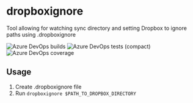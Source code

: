 # dropboxignore
Tool allowing for watching sync directory and setting Dropbox to ignore paths using .dropboxignore

![Azure DevOps builds](https://img.shields.io/azure-devops/build/michalpkarol/dropboxignore/1.svg?style=flat-square)
![Azure DevOps tests (compact)](https://img.shields.io/azure-devops/tests/michalpkarol/dropboxignore/1.svg?compact_message&style=flat-square)
![Azure DevOps coverage](https://img.shields.io/azure-devops/coverage/michalpkarol/dropboxignore/1.svg?style=flat-square)

## Usage
1) Create .dropboxignore file
2) Run `dropboxignore $PATH_TO_DROPBOX_DIRECTORY`
